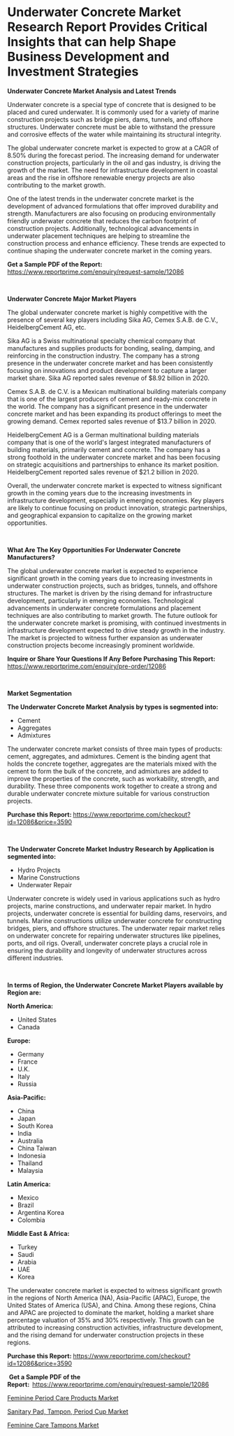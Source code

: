 <p><h1>Underwater Concrete Market Research Report Provides Critical Insights that can help Shape Business Development and Investment Strategies</h1></p><p><strong>Underwater Concrete Market Analysis and Latest Trends</strong></p>
<p><p>Underwater concrete is a special type of concrete that is designed to be placed and cured underwater. It is commonly used for a variety of marine construction projects such as bridge piers, dams, tunnels, and offshore structures. Underwater concrete must be able to withstand the pressure and corrosive effects of the water while maintaining its structural integrity.</p><p>The global underwater concrete market is expected to grow at a CAGR of 8.50% during the forecast period. The increasing demand for underwater construction projects, particularly in the oil and gas industry, is driving the growth of the market. The need for infrastructure development in coastal areas and the rise in offshore renewable energy projects are also contributing to the market growth.</p><p>One of the latest trends in the underwater concrete market is the development of advanced formulations that offer improved durability and strength. Manufacturers are also focusing on producing environmentally friendly underwater concrete that reduces the carbon footprint of construction projects. Additionally, technological advancements in underwater placement techniques are helping to streamline the construction process and enhance efficiency. These trends are expected to continue shaping the underwater concrete market in the coming years.</p></p>
<p><strong>Get a Sample PDF of the Report:&nbsp;</strong> <a href="https://www.reportprime.com/enquiry/request-sample/12086">https://www.reportprime.com/enquiry/request-sample/12086</a></p>
<p>&nbsp;</p>
<p><strong>Underwater Concrete Major Market Players</strong></p>
<p><p>The global underwater concrete market is highly competitive with the presence of several key players including Sika AG, Cemex S.A.B. de C.V., HeidelbergCement AG, etc. </p><p>Sika AG is a Swiss multinational specialty chemical company that manufactures and supplies products for bonding, sealing, damping, and reinforcing in the construction industry. The company has a strong presence in the underwater concrete market and has been consistently focusing on innovations and product development to capture a larger market share. Sika AG reported sales revenue of $8.92 billion in 2020.</p><p>Cemex S.A.B. de C.V. is a Mexican multinational building materials company that is one of the largest producers of cement and ready-mix concrete in the world. The company has a significant presence in the underwater concrete market and has been expanding its product offerings to meet the growing demand. Cemex reported sales revenue of $13.7 billion in 2020.</p><p>HeidelbergCement AG is a German multinational building materials company that is one of the world's largest integrated manufacturers of building materials, primarily cement and concrete. The company has a strong foothold in the underwater concrete market and has been focusing on strategic acquisitions and partnerships to enhance its market position. HeidelbergCement reported sales revenue of $21.2 billion in 2020.</p><p>Overall, the underwater concrete market is expected to witness significant growth in the coming years due to the increasing investments in infrastructure development, especially in emerging economies. Key players are likely to continue focusing on product innovation, strategic partnerships, and geographical expansion to capitalize on the growing market opportunities.</p></p>
<p>&nbsp;</p>
<p><strong>What Are The Key Opportunities For Underwater Concrete Manufacturers?</strong></p>
<p><p>The global underwater concrete market is expected to experience significant growth in the coming years due to increasing investments in underwater construction projects, such as bridges, tunnels, and offshore structures. The market is driven by the rising demand for infrastructure development, particularly in emerging economies. Technological advancements in underwater concrete formulations and placement techniques are also contributing to market growth. The future outlook for the underwater concrete market is promising, with continued investments in infrastructure development expected to drive steady growth in the industry. The market is projected to witness further expansion as underwater construction projects become increasingly prominent worldwide.</p></p>
<p><strong>Inquire or Share Your Questions If Any Before Purchasing This Report:</strong> <a href="https://www.reportprime.com/enquiry/pre-order/12086">https://www.reportprime.com/enquiry/pre-order/12086</a></p>
<p>&nbsp;</p>
<p><strong>Market Segmentation</strong></p>
<p><strong>The Underwater Concrete Market Analysis by types is segmented into:</strong></p>
<p><ul><li>Cement</li><li>Aggregates</li><li>Admixtures</li></ul></p>
<p><p>The underwater concrete market consists of three main types of products: cement, aggregates, and admixtures. Cement is the binding agent that holds the concrete together, aggregates are the materials mixed with the cement to form the bulk of the concrete, and admixtures are added to improve the properties of the concrete, such as workability, strength, and durability. These three components work together to create a strong and durable underwater concrete mixture suitable for various construction projects.</p></p>
<p><strong>Purchase this Report:&nbsp;</strong><a href="https://www.reportprime.com/checkout?id=12086&price=3590">https://www.reportprime.com/checkout?id=12086&price=3590</a></p>
<p>&nbsp;</p>
<p><strong>The Underwater Concrete Market Industry Research by Application is segmented into:</strong></p>
<p><ul><li>Hydro Projects</li><li>Marine Constructions</li><li>Underwater Repair</li></ul></p>
<p><p>Underwater concrete is widely used in various applications such as hydro projects, marine constructions, and underwater repair market. In hydro projects, underwater concrete is essential for building dams, reservoirs, and tunnels. Marine constructions utilize underwater concrete for constructing bridges, piers, and offshore structures. The underwater repair market relies on underwater concrete for repairing underwater structures like pipelines, ports, and oil rigs. Overall, underwater concrete plays a crucial role in ensuring the durability and longevity of underwater structures across different industries.</p></p>
<p>&nbsp;</p>
<p><strong>In terms of Region, the Underwater Concrete Market Players available by Region are:</strong></p>
<p>
    <p> <strong> North America: </strong>
        <ul>
            <li>United States</li>
            <li>Canada</li>
        </ul>
        </p> 
    <p> <strong> Europe: </strong>
        <ul>
            <li>Germany</li>
            <li>France</li>
            <li>U.K.</li>
            <li>Italy</li>
            <li>Russia</li>
        </ul>
        </p> 
    <p> <strong> Asia-Pacific: </strong>
        <ul>
            <li>China</li>
            <li>Japan</li>
            <li>South Korea</li>
            <li>India</li>
            <li>Australia</li>
            <li>China Taiwan</li>
            <li>Indonesia</li>
            <li>Thailand</li>
            <li>Malaysia</li>
        </ul>
        </p> 
    <p> <strong> Latin America: </strong>
        <ul>
            <li>Mexico</li>
            <li>Brazil</li>
            <li>Argentina Korea</li>
            <li>Colombia</li>
        </ul>
        </p> 
    <p> <strong> Middle East & Africa: </strong>
        <ul>
            <li>Turkey</li>
            <li>Saudi</li>
            <li>Arabia</li>
            <li>UAE</li>
            <li>Korea</li>
        </ul>
    </p>
    </p>
<p><p>The underwater concrete market is expected to witness significant growth in the regions of North America (NA), Asia-Pacific (APAC), Europe, the United States of America (USA), and China. Among these regions, China and APAC are projected to dominate the market, holding a market share percentage valuation of 35% and 30% respectively. This growth can be attributed to increasing construction activities, infrastructure development, and the rising demand for underwater construction projects in these regions.</p></p>
<p><strong>Purchase this Report: </strong><a href="https://www.reportprime.com/checkout?id=12086&price=3590">https://www.reportprime.com/checkout?id=12086&price=3590</a></p>
<p>&nbsp;<strong>Get a Sample PDF of the Report:&nbsp;&nbsp;</strong><a href="https://www.reportprime.com/enquiry/request-sample/12086">https://www.reportprime.com/enquiry/request-sample/12086</a></p>
<p><strong></strong></p>
<p><p><a href="https://view.publitas.com/reportprime-1/feminine-period-care-products-market-provides-a-comprehensive-analysis-including-a-macro-overview-of-the-market-as-well-as-micro-details-such-as-market-size-and-competitive-landscape/">Feminine Period Care Products Market</a></p><p><a href="https://view.publitas.com/reportprime-1/sanitary-pad-tampon-period-cup-market-size-and-growth-market-segmentation-regional-and-country-breakdowns-and-market-trends-for-period-from-2023-2030/">Sanitary Pad, Tampon, Period Cup Market</a></p><p><a href="https://view.publitas.com/reportprime-1/feminine-care-tampons-market-size-global-industry-overview-market-segmentation-and-forecast-2023-to-2030/">Feminine Care Tampons Market</a></p></p>